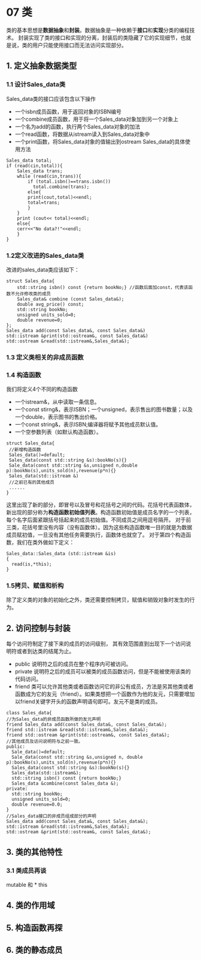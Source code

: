 # 07 类
类的基本思想是**数据抽象**和**封装**。数据抽象是一种依赖于**接口**和**实现**分类的编程技术。
封装实现了类的接口和实现的分离，封装后的类隐藏了它的实现细节，也就是说，类的用户只能使用接口而无法访问实现部分。 
## 1. 定义抽象数据类型
### 1.1 设计Sales_data类
Sales_data类的接口应该包含以下操作
- 一个isbn成员函数，用于返回对象的ISBN编号
- 一个combine成员函数，用于将一个Sales_data对象加到另一个对象上
- 一个名为add的函数，执行两个Sales_data对象的加法
- 一个read函数，将数据从istream读入到Sales_data对象中
- 一个print函数，将Sales_data对象的值输出到ostream
Sales_data的具体使用方法
```
Sales_data total;
if (read(cin,total)){
    Sales_data trans;
    while (read(cin,trans)){
        if (total.isbn()==trans.isbn())
          total.combine(trans);
        else{
        print(cout,total)<<endl;
        total=trans;
        }
    }
    print (cout<< total)<<endl;
    else{
    cerr<<"No data?!"<<endl;
    }
}
```
### 1.2定义改进的Sales_data类
改进的sales_data类应该如下：
```
struct Sales_data{
    std::string isbn() const {return bookNo;} //函数后面加const，代表该函数不允许修改类的成员
    Sales_data& combine (const Sales_data&);
    double avg_price() const;
    std::string bookNo;
    unsigned units_sold=0;
    double revenue=0;
};
Sales_data add(const Sales_data&, const Sales_data&)
std::istream &print(std::ostream&, const Sales_data&)
std::ostream &read(std::istream&,Sales_data&);
```
### 1.3 定义类相关的非成员函数
### 1.4 构造函数
我们将定义4个不同的构造函数
- 一个istream&，从中读取一条信息。
- 一个const stirng&，表示ISBN；一个unsigned，表示售出的图书数量；以及一个double，表示图书的售出价格。
- 一个const string&，表示ISBN;编译器将赋予其他成员默认值。
- 一个空参数列表（如默认构造函数）。
 ```
struct Sales_data{
  //新增构造函数
  Sales_data()=default;
  Sales_data(const std::string &s):bookNo(s){}
  Sale_data(const std::string &s,unsigned n,double p):bookNo(s),units_sold(n),revenue(p*n){}
  Sales_data(std::istream &)
  //之前已有的其他成员
  ......
}
```
这里出现了新的部分，即冒号以及冒号和花括号之间的代码。花括号代表函数体，新出现的部分称为**构造函数初始值列表**。构造函数初始值是成员名字的一个列表，每个名字后面紧跟括号括起来的成员初始值。不同成员之间用逗号隔开。
对于前三类，花括号里没有内容（没有函数体）。因为这些构造函数唯一目的就是为数据成员赋初值，一旦没有其他任务需要执行，函数体也就空了。
对于第四个构造函数，我们在类外做如下定义：
```
Sales_data::Sales_data (std::istream &is)
{
  read(is,*this);
}
```
### 1.5拷贝、赋值和析构
除了定义类的对象的初始化之外，类还需要控制拷贝，赋值和销毁对象时发生的行为。
## 2. 访问控制与封装
每个访问符制定了接下来的成员的访问级别， 其有效范围直到出现下一个访问说明符或者到达类的结尾为止。
- public 说明符之后的成员在整个程序内可被访问。
- private 说明符之后的成员可以被类的成员函数访问，但是不能被使用该类的代码访问。
- friend 类可以允许其他类或者函数访问它的非公有成员，方法是另其他类或者函数成为它的友元（friend）。如果类想把一个函数作为他的友元，只需要增加以friend关键字开头的函数声明语句即可。友元不是类的成员。
```
class Sales_data{
//为Sales_data的非成员函数所做的友元声明
friend Sales_data add(const Sales_data&, const Sales_data&);
friend std::istream &read(std::istream&,Sales_data&);
friend std::ostream &print(std::ostream&, const Sales_data&);
//其他成员及访问说明符与之前一致。
public:
  Sale_data()=default;
  Sale_data(const std::string &s,unsigned n, double p):bookNo(s),units_sold(n),revenue(p*n){}
  Sales_data(const std::string &s):bookNo(s){}
  Sales_data(std::istream&);
  std::string isbn() const {return bookNo;}
  Sales_data &combine(const Sales_data &);
private:
  std::string bookNo;
  unsigned units_sold=0;
  double revenue=0.0;
}
//Sales_data接口的非成员组成部分的声明
Sales_data add(const Sales_data&, const Sales_data&);
std::istream &read(std::istream&,Sales_data&);
std::ostream &print(std::ostream&, const Sales_data&);
```
## 3. 类的其他特性
### 3.1 类成员再谈
mutable 和 * this

## 4. 类的作用域
## 5. 构造函数再探
## 6. 类的静态成员